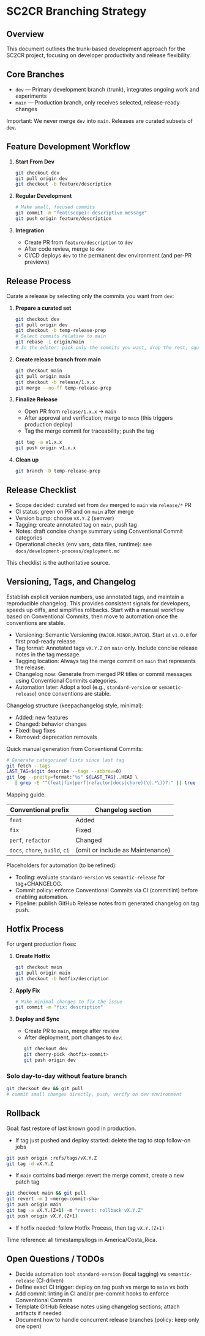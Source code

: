 # SC2CR Branching Strategy

## Overview

This document outlines the trunk-based development approach for the SC2CR project, focusing on developer productivity and release flexibility.

## Core Branches

- `dev` — Primary development branch (trunk), integrates ongoing work and experiments
- `main` — Production branch, only receives selected, release-ready changes

Important: We never merge `dev` into `main`. Releases are curated subsets of `dev`.

## Feature Development Workflow

1. **Start From Dev**
   ```bash
   git checkout dev
   git pull origin dev
   git checkout -b feature/description
   ```

2. **Regular Development**
   ```bash
   # Make small, focused commits
   git commit -m "feat(scope): descriptive message"
   git push origin feature/description
   ```

3. **Integration**
   - Create PR from `feature/description` to `dev`
   - After code review, merge to `dev`
   - CI/CD deploys `dev` to the permanent dev environment (and per-PR previews)

## Release Process

Curate a release by selecting only the commits you want from `dev`:

1. **Prepare a curated set**
   ```bash
   git checkout dev
   git pull origin dev
   git checkout -b temp-release-prep
   # Select commits relative to main
   git rebase -i origin/main
   # In the editor: pick only the commits you want, drop the rest, squash related ones
   ```

2. **Create release branch from main**
   ```bash
   git checkout main
   git pull origin main
   git checkout -b release/1.x.x
   git merge --no-ff temp-release-prep
   ```

3. **Finalize Release**
   - Open PR from `release/1.x.x` → `main`
   - After approval and verification, merge to `main` (this triggers production deploy)
   - Tag the merge commit for traceability; push the tag
   ```bash
   git tag -a v1.x.x
   git push origin v1.x.x
   ```

4. **Clean up**
   ```bash
   git branch -D temp-release-prep
   ```

## Release Checklist

- Scope decided: curated set from `dev` merged to `main` via `release/*` PR
- CI status: green on PR and on `main` after merge
- Version bump: choose `vX.Y.Z` (semver)
- Tagging: create annotated tag on `main`, push tag
- Notes: draft concise change summary using Conventional Commit categories
- Operational checks (env vars, data files, runtime): see `docs/development-process/deployment.md`

This checklist is the authoritative source.


## Versioning, Tags, and Changelog

Establish explicit version numbers, use annotated tags, and maintain a reproducible changelog. This provides consistent signals for developers, speeds up diffs, and simplifies rollbacks. Start with a manual workflow based on Conventional Commits, then move to automation once the conventions are stable.

- Versioning: Semantic Versioning (`MAJOR.MINOR.PATCH`). Start at `v1.0.0` for first prod-ready release.
- Tag format: Annotated tags `vX.Y.Z` on `main` only. Include concise release notes in the tag message.
- Tagging location: Always tag the merge commit on `main` that represents the release.
- Changelog now: Generate from merged PR titles or commit messages using Conventional Commits categories.
- Automation later: Adopt a tool (e.g., `standard-version` or `semantic-release`) once conventions are stable.

Changelog structure (keepachangelog style, minimal):
- Added: new features
- Changed: behavior changes
- Fixed: bug fixes
- Removed: deprecation removals

Quick manual generation from Conventional Commits:

```bash
# Generate categorized lists since last tag
git fetch --tags
LAST_TAG=$(git describe --tags --abbrev=0)
git log --pretty=format:"%s" ${LAST_TAG}..HEAD \
   | grep -E "^(feat|fix|perf|refactor|docs|chore)(\(.*\))?:" || true
```

Mapping guide:

| Conventional prefix | Changelog section |
| --- | --- |
| `feat` | Added |
| `fix` | Fixed |
| `perf`, `refactor` | Changed |
| `docs`, `chore`, `build`, `ci` | (omit or include as Maintenance) |

Placeholders for automation (to be refined):
- Tooling: evaluate `standard-version` vs `semantic-release` for tag+CHANGELOG.
- Commit policy: enforce Conventional Commits via CI (commitlint) before enabling automation.
- Pipeline: publish GitHub Release notes from generated changelog on tag push.

## Hotfix Process

For urgent production fixes:

1. **Create Hotfix**
   ```bash
   git checkout main
   git pull origin main
   git checkout -b hotfix/description
   ```

2. **Apply Fix**
   ```bash
   # Make minimal changes to fix the issue
   git commit -m "fix: description"
   ```

3. **Deploy and Sync**
   - Create PR to `main`, merge after review
   - After deployment, port changes to `dev`:

   ```bash
      git checkout dev
      git cherry-pick <hotfix-commit>
      git push origin dev
   ```

### Solo day-to-day without feature branch

   ```bash
   git checkout dev && git pull
   # commit small changes directly, push, verify on dev environment
   ```

## Rollback

Goal: fast restore of last known good in production.

- If tag just pushed and deploy started: delete the tag to stop follow-on jobs
```bash
git push origin :refs/tags/vX.Y.Z
git tag -d vX.Y.Z
```

- If `main` contains bad merge: revert the merge commit, create a new patch tag
```bash
git checkout main && git pull
git revert -m 1 <merge-commit-sha>
git push origin main
git tag -a vX.Y.(Z+1) -m "revert: rollback vX.Y.Z"
git push origin vX.Y.(Z+1)
```

- If hotfix needed: follow Hotfix Process, then tag `vX.Y.(Z+1)`

Time reference: all timestamps/logs in America/Costa_Rica.

## Open Questions / TODOs

- Decide automation tool: `standard-version` (local tagging) vs `semantic-release` (CI-driven)
- Define exact CI trigger: deploy on tag push vs merge to `main` vs both
- Add commit linting in CI and/or pre-commit hooks to enforce Conventional Commits
- Template GitHub Release notes using changelog sections; attach artifacts if needed
- Document how to handle concurrent release branches (policy: keep only one open)